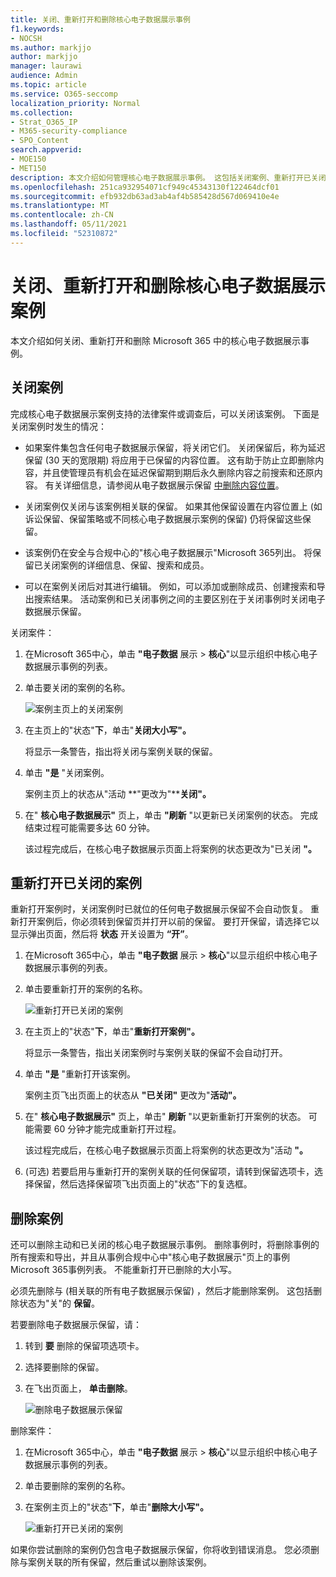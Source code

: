 ```yaml
---
title: 关闭、重新打开和删除核心电子数据展示事例
f1.keywords:
- NOCSH
ms.author: markjjo
author: markjjo
manager: laurawi
audience: Admin
ms.topic: article
ms.service: O365-seccomp
localization_priority: Normal
ms.collection:
- Strat_O365_IP
- M365-security-compliance
- SPO_Content
search.appverid:
- MOE150
- MET150
description: 本文介绍如何管理核心电子数据展示事例。 这包括关闭案例、重新打开已关闭的案例和删除案例。
ms.openlocfilehash: 251ca932954071cf949c45343130f122464dcf01
ms.sourcegitcommit: efb932db63ad3ab4af4b585428d567d069410e4e
ms.translationtype: MT
ms.contentlocale: zh-CN
ms.lasthandoff: 05/11/2021
ms.locfileid: "52310872"
---
```

# <a name="close-reopen-and-delete-a-core-ediscovery-case"></a>关闭、重新打开和删除核心电子数据展示案例

本文介绍如何关闭、重新打开和删除 Microsoft 365 中的核心电子数据展示事例。

## <a name="close-a-case"></a>关闭案例

完成核心电子数据展示案例支持的法律案件或调查后，可以关闭该案例。 下面是关闭案例时发生的情况：
  
- 如果案件集包含任何电子数据展示保留，将关闭它们。 关闭保留后，称为延迟保留 (30 天的宽限期) 将应用于已保留的内容位置。 这有助于防止立即删除内容，并且使管理员有机会在延迟保留期到期后永久删除内容之前搜索和还原内容。 有关详细信息，请参阅从电子数据展示保留 [中删除内容位置](create-ediscovery-holds.md#removing-content-locations-from-an-ediscovery-hold)。

- 关闭案例仅关闭与该案例相关联的保留。 如果其他保留设置在内容位置上 (如诉讼保留、保留策略或不同核心电子数据展示案例的保留) 仍将保留这些保留。

- 该案例仍在安全与合规中心的"核心电子数据展示"Microsoft 365列出。 将保留已关闭案例的详细信息、保留、搜索和成员。

- 可以在案例关闭后对其进行编辑。 例如，可以添加或删除成员、创建搜索和导出搜索结果。 活动案例和已关闭事例之间的主要区别在于关闭事例时关闭电子数据展示保留。

关闭案件：
  
1. 在Microsoft 365中心，单击 **"电子数据** 展示  >  **核心**"以显示组织中核心电子数据展示事例的列表。

2. 单击要关闭的案例的名称。

   ![案例主页上的关闭案例](../media/eDiscoveryCaseHomePage.png)

3. 在主页上的"状态"**下**，单击"**关闭大小写"。**

    将显示一条警告，指出将关闭与案例关联的保留。

4. 单击 **"是** "关闭案例。

    案例主页上的状态从"活动 **"更改为"****关闭"。**

5. 在" **核心电子数据展示"** 页上，单击 **"刷新** "以更新已关闭案例的状态。 完成结束过程可能需要多达 60 分钟。

    该过程完成后，在核心电子数据展示页面上将案例的状态更改为"已关闭 **"。**

## <a name="reopen-a-closed-case"></a>重新打开已关闭的案例

重新打开案例时，关闭案例时已就位的任何电子数据展示保留不会自动恢复。 重新打开案例后，你必须转到保留页并打开以前的保留。  要打开保留，请选择它以显示弹出页面，然后将 **状态** 开关设置为 **“开”**。
  
1. 在Microsoft 365中心，单击 **"电子数据** 展示  >  **核心**"以显示组织中核心电子数据展示事例的列表。

2. 单击要重新打开的案例的名称。

   ![重新打开已关闭的案例](../media/eDiscoveryCaseHomePageReopen.png)

3. 在主页上的"状态"**下**，单击"**重新打开案例"。**

    将显示一条警告，指出关闭案例时与案例关联的保留不会自动打开。

4. 单击 **"是** "重新打开该案例。

    案例主页飞出页面上的状态从 **"已关闭"** 更改为"**活动"。**

5. 在" **核心电子数据展示"** 页上，单击" **刷新** "以更新重新打开案例的状态。 可能需要 60 分钟才能完成重新打开过程。 

    该过程完成后，在核心电子数据展示页面上将案例的状态更改为"活动 **"。**

7.  (可选) 若要启用与重新打开的案例关联的任何保留项，请转到保留选项卡，选择保留，然后选择保留项飞出页面上的"状态"下的复选框。 
  
## <a name="delete-a-case"></a>删除案例

还可以删除主动和已关闭的核心电子数据展示事例。 删除事例时，将删除事例的所有搜索和导出，并且从事例合规中心中"核心电子数据展示"页上的事例Microsoft 365事例列表。 不能重新打开已删除的大小写。

必须先删除与 (相关联的所有电子数据展示保留) ，然后才能删除案例。  这包括删除状态为"关"的 **保留**。 

若要删除电子数据展示保留，请：

1. 转到 **要** 删除的保留项选项卡。

2. 选择要删除的保留。

3. 在飞出页面上， **单击删除**。

      ![删除电子数据展示保留](../media/DeleteeDiscoveryHold.png)

删除案件：

1. 在Microsoft 365中心，单击 **"电子数据** 展示  >  **核心**"以显示组织中核心电子数据展示事例的列表。

2. 单击要删除的案例的名称。

3. 在案例主页上的"状态"**下**，单击"**删除大小写"。**

      ![重新打开已关闭的案例](../media/eDiscoveryCaseHomePageDelete.png)

如果你尝试删除的案例仍包含电子数据展示保留，你将收到错误消息。 您必须删除与案例关联的所有保留，然后重试以删除该案例。
